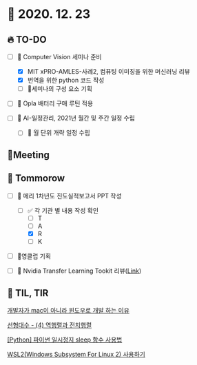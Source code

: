 # 🙈 2020. 12. 23

## 🔥 TO-DO

- [ ] 🎉 Computer Vision 세미나 준비
  - [x] MIT xPRO-AMLES-사례2, 컴퓨팅 이미징을 위한 머신러닝 리뷰
  - [x] 번역을 위한 python 코드 작성
  - [ ] 🎨세미나의 구성 요소 기획
  
- [ ] 🎨 Opla 배터리 구매 루틴 적용

- [ ] 🎨 AI-일정관리, 2021년 월간 및 주간 일정 수립

  - [ ] 🎨 월 단위 개략 일정 수립

    


## :dizzy: ​Meeting




## 🚸 Tommorow

- [ ] 📝 메리 1차년도 진도실적보고서 PPT 작성
  - [ ] :white_check_mark: 각 기관 별 내용 작성 확인
    - [ ] T
    - [ ] A
    - [x] R
    - [ ] K
- [ ] 🎉영클럽 기획
- [ ] 🎨 Nvidia Transfer Learning Tookit 리뷰([Link](https://developer.nvidia.com/transfer-learning-toolkit))



## 📸 TIL, TIR

[개발자가 mac이 아니라 윈도우로 개발 하는 이유](https://stricky.tistory.com/426)

[선형대수 - (4) 역행렬과 전치행렬](https://jyoondev.tistory.com/117)

[[Python] 파이썬 일시정지 sleep 함수 사용법](https://devpouch.tistory.com/35)

[WSL2(Windows Subsystem For Linux 2) 사용하기](https://medium.com/@seunghunhan_15321/wsl2-windows-subsystem-for-linux-2-%EC%82%AC%EC%9A%A9%ED%95%98%EA%B8%B0-a0998b84d5fe)